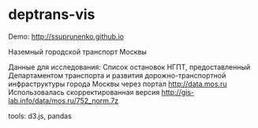 deptrans-vis
============
Demo: http://ssuprunenko.github.io

Наземный городской транспорт Москвы

Данные для исследования:
Список остановок НГПТ, предоставленный Департаментом транспорта и развития дорожно-транспортной инфраструктуры города Москвы через портал http://data.mos.ru
Использовалась скорректированная версия http://gis-lab.info/data/mos.ru/752_norm.7z


tools: d3.js, pandas
